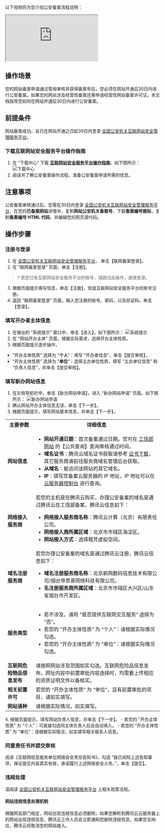 以下视频将为您介绍公安备案流程说明：
<div class="doc-video-mod"><iframe src="https://cloud.tencent.com/edu/learning/quick-play/2539-43186?source=gw.doc.media&withPoster=1&notip=1"></iframe></div>

## 操作场景

您的网站备案申请通过管局审核并获得备案号后，您必须在网站开通后30日内进行公安备案。如果您的网站涉及经营性备案还需申请经营性网站备案许可证。本文档指导您如何在网站开通后30日内进行公安备案。

## 前提条件

网站备案成功，且已在网站开通之日起30日内登录 [全国公安机关互联网站安全管理服务平台](http://www.beian.gov.cn/)。

### 下载互联网站安全服务平台操作指南

1. 在 “下载中心” 下载 [**互联网站安全服务平台操作指南**](http://www.beian.gov.cn/portal/downloadFile?token=25f42d96-6a8f-4c95-995e-3e2207a8725c&id=29&token=25f42d96-6a8f-4c95-995e-3e2207a8725c)。如下图所示：
![下载中心](https://main.qcloudimg.com/raw/7bb03a656462e6583d293ebc0ac9a147.png)
2. 阅读并了解公安备案操作流程，准备公安备案申请所需的信息。

## 注意事项

公安备案审核通过后，您需在30日内登录 [全国公安机关互联网站安全管理服务平台](http://www.beian.gov.cn/)，在您的**已备案网站**详情中，复制**网站公安机关备案号**，下载**备案编号图标**，复制**备案编号 HTML 代码**，并编辑您的网页源代码。

## 操作步骤

### 注册与登录 

1. 在 [全国公安机关互联网站安全管理服务平台](http://www.beian.gov.cn/)， 单击【联网备案登录】。
2. 在 “联网备案登录” 页面，单击【注册】。
>? 若您已有互联网站安全服务平台的账号，请跳过此操作，直接登录。
>
3. 根据页面提示填写信息，单击【注册】，完成互联网站安全服务平台的账号注册。
4. 返回 “联网备案登录” 页面，输入您注册的账号、密码，以及验证码，单击【登录】。

### 填写开办者主体信息 

1. 在弹出的 “系统提示” 窗口中，单击【进入】。如下图所示：
![系统提示](https://main.qcloudimg.com/raw/66ab8e0626d01220830614f9405f2ba5.png)
2. 在 “网站开办主体” 页面，根据实际需求，选择开办主体性质。
3. 根据页面提示逐步操作。
 - “开办主体性质” 选择为 “**个人**”：填写 “开办者信息”，单击【提交审核】。
 - “开办主体性质” 选择为 “**单位**”：选择主办单位性质，填写 “主办单位信息” 和 “负责人信息”，并单击【提交审核】。

### 填写新办网站信息

1. 在左侧导航栏中，单击【新办网站申请】，进入 “新办网站申请” 页面。如下图所示：
![新办网站申请](https://main.qcloudimg.com/raw/a3d8acbc79babc427a7098058b2c605d.png)
2. 确认网站开办主体信息无误，单击【下一步】。
3. 根据页面提示，填写网站基本信息，并单击【下一步】。
<table>
<tr>
<th>主要参数</th>
<th>详细信息</th>
</tr>
<tr>
<td><b>网站信息</b></td>
<td><ul><li><b>网站开通日期</b>：首次备案通过日期。您可在 <a href="https://beian.miit.gov.cn/#/Integrated/index">工信部网站</a> 的【公共查询】查询审核通过时间。</li>
<li><b>域名证书</b>：腾讯云域名证书获取请参考 <a href="https://cloud.tencent.com/document/product/242/3647">证书下载</a>，其它服务商请前往服务商域名管理后台获取。</li><li><b>从域名</b>：能访问该网站的其它域名。</li><li><b>IP</b>：填写您备案云服务器的 IP 地址，IP 地址可以在  <a href="https://console.cloud.tencent.com/cvm/index">云服务器控制台</a> 进行查询。</li></td>
</tr>
<tr><td><b>网络接入服务商</b></td>
<td>若您的主机是在腾讯云购买，办理公安备案的域名是通过腾讯云在工信部备案，腾讯云信息如下：<ul><li><b>网络接入服务商名称</b>：腾讯云计算（北京）有限责任公司。</li>
<li><b>网络接入商所属区域</b>：北京市市辖区海淀区。</li><li><b>网站接入方式</b>：选择租凭虚拟空间。</li></td></tr>
<tr><td><b>域名注册服务商</b></td>
<td>若您办理公安备案的域名是通过腾讯云注册，腾讯云信息如下：<ul><li><b>域名注册服务商名称</b>：北京新网数码信息技术有限公司/烟台帝思普网络科技有限公司。</li>
<li><b>名注册服务商所属区域</b>：北京市市辖区大兴区/山东省烟台市开发区。</li></td></tr>
<tr><td><b>服务类型</b></td>
<td><ul><li>若不涉及，请将 “是否提供互联网交互服务” 选择为 “否”。</li>
<li>若您的 “开办主体性质” 为 “个人”：请根据实际情况勾选。</li><li>若您的 “开办主体性质” 为 “单位”：请根据实际情况勾选。</li></td></tr>
<tr><td><b>互联网危险物品信息发布</b></td>
<td>请按照网站涉及范围如实勾选。互联网危险品信息发布，网址内容中前置审批内容选择时，均需要上传相应的资质证明文件以备核实。</td></tr>
<tr><td><b>相关前置许可</b></td>
<td>若您的 “开办主体性质” 为 “单位”，且有前置审批的项目，请如实填写。</td></tr>
<tr><td><b>网站语种</b></td>
<td>请根据实际情况，如实填写。</td></tr>
</table>
4. 根据页面提示，填写网站负责人信息，并单击【下一步】。
 - 若您的 “开办主体性质” 为 “个人”：可直接勾选同主体负责人后会自动填入。
 - 若您的 “开办主体性质” 为 “单位”：请根据实际情况，如实填写相关联系人信息。


### 同意责任书并提交审核

阅读《互联网信息服务单位网络安全责任告知书》，勾选 “我已阅知上述告知事项，保证提交内容真实有效，承诺履行上述网络安全义务。”，单击【提交】。

### 违规处理

请阅读 [全国公安机关互联网站安全管理服务平台](http://www.beian.gov.cn/portal/index?spm=a2c4g.11186623.2.17.bca64c07ePtF7z) 上相关政策法规。

#### 网站违规信息处理机制

根据网监部门规定，网站出现违规信息必须删除。如果您解析到腾讯云云服务器上的网站出现违规信息，腾讯云工作人员会立即通知您删除违规信息。如果您无响应，腾讯云将取消您的网站接入。
















